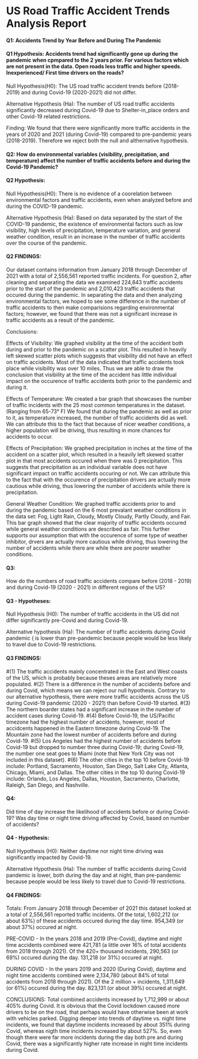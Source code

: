 # US Road Traffic Accident Trends Analysis Report
#### Q1: Accidents Trend by Year Before and During The Pandemic
#### Q1 Hypothesis:  Accidents trend had significantly gone up during the pandemic when cpmpared to the 2 years prior. For various factors which are not present in the data. Open roads less traffic and higher speeds. Inexperienced/ First time drivers on the roads?

Null Hypothesis(H0): The US road traffic accident trends before (2018-2019) and during Covid-19 (2020-2021) did not differ.

Alternative Hypothesis (Ha): The number of US road traffic accidents significantly decreased during Covid-19 due to Shelter-in_place orders and other Covid-19 related restrictions.

Finding: We found that there were significantly more traffic accidents in the years of 2020 and 2021 (during Covid-19) compared to pre-pandemic years (2018-2019). Therefore we reject both the null and althernative hypothesis.


#### Q2: How do environmental variables (visibility, precipitation, and temperature) affect the number of traffic accidents before and during the Covid-19 Pandemic?
#### Q2 Hypothesis: 
Null Hypothesis(H0): There is no evidence of a coorelation between environmental factors and traffic accidents, even when analyzed before and during the COVID-19 pandemic. 

Alternative Hypothesis (Ha): Based on data separated by the start of the COVID-19 pandemic, the existence of environmental factors such as low visibility, high levels of precipitation, temperature variation, and general weather condition, result in an increase in the number of traffic accidents over the course of the pandemic. 
#### Q2 FINDINGS:

Our dataset contains information from January 2018 through December of 2021 with a total of 2,556,561 reported traffic incidents. For question 2, after cleaning and separating the data we examined 224,843 traffic accidents prior to the start of the pandemic and 2,010,423 traffic accidents that occured during the pandemic. In separating the data and then analyzing environmental factors, we hoped to see some difference in the number of traffic accidents to then make comparisions regarding environmental factors; however, we found that there was not a significant increase in traffic accidents as a result of the pandemic. 

Conclusions: 

Effects of Visibility: We graphed visibility at the time of the accident both during and prior to the pandemic on a scatter plot. This resulted in heavily left skewed scatter plots which suggests that visibility did not have an effect on traffic accidents. Most of the data indicated that traffic accidents took place while visibility was over 10 miles. Thus we are able to draw the conclusion that visibility at the time of the accident has little individual impact on the occurence of traffic accidents both prior to the pandemic and during it. 
 
Effects of Temperature: We created a bar graph that showcases the number of traffic incidents with the 25 most common temperatures in the dataset. (Ranging from 65-73° F) We found that during the pandemic as well as prior to it, as temperature increased, the number of traffic accidents did as well. We can attribute this to the fact that because of nicer weather conditions, a higher population will be driving, thus resulting in more chances for accidents to occur. 

Effects of Precipitation: We graphed precipitation in inches at the time of the accident on a scatter plot, which resulted in a heavily left skewed scatter plot in that most accidents occured when there was 0 precipitation. This suggests that precipitation as an individual variable does not have significant impact on traffic accidents occuring or not. We can attribute this to the fact that with the occurence of precipitation drivers are actually more cautious while driving, thus lowering the number of accidents while there is precipitation. 

General Weather Condition: We graphed traffic accidents prior to and during the pandemic based on the 6 most prevalant weather conditions in the data set: Fog, Light Rain, Cloudy, Mostly Cloudy, Partly Cloudy, and Fair. This bar graph showed that the clear majority of traffic accidents occured while general weather conditions are described as fair. This further supports our assumption that with the occurence of some type of weather inhibitor, drvers are actually more cautious while driving, thus lowering the number of accidents while there are while there are poorer weather conditions. 


#### Q3:
How do the numbers of road traffic accidents compare before (2018 - 2019) and during Covid-19 (2020 - 2021) in different regions of the US? 

#### Q3 - Hypotheses: 
Null Hypothesis (H0): The number of traffic accidents in the US did not differ significantly pre-Covid and during Covid-19.

Alternative hypothesis (Ha): The number of traffic accidents during Covid pandemic ( is lower than pre-pandemic because people would be less likely to travel due to Covid-19 restrictions.

#### Q3 FINDINGS:
#(1) The traffic accidents mainly concentrated in the East and West coasts of the US, which is probably because theses areas are relatively more populated. 
#(2) There is a difference in the number of accidents before and during Covid, which means we can reject our null hypothesis. Contrary to our alternative hypothesis, there were more traffic accidents across the US during Covid-19 pandemic (2020 - 2021) than before Covid-19 started.
#(3) The northern boarder states had a significant increase in the number of accident cases during Covid-19.
#(4) Before Covid-19, the US/Pacific timezone had the highest number of accidents, however, most of accidcents happened in the Eastern timezone during Covid-19. The Mountain zone had the lowest number of accidents before and during Covid-19.
#(5) Los Angeles had the highest number of accidents before Covid-19 but dropped to number three during Covid-19; during Covid-19, the number one seat goes to Miami (note that New York City was not included in this dataset).
#(6) The other cities in the top 10 before Covid-19 include: Portland, Sacramento, Houston, San Diego, Salt Lake City, Atlanta, Chicago, Miami, and Dallas. The other cities in the top 10 during Covid-19 include: Orlando, Los Angeles, Dallas, Houston, Sacramento, Charlotte, Raleigh, San Diego, and Nashville.


#### Q4: 
Did time of day increase the likelihood of accidents before or during Covid-19? Was day time or night time driving affected by Covid, based on number of accidents?

#### Q4 - Hypothesis: 
Null Hypothesis (H0): Neither daytime nor night time driving was significantly impacted by Covid-19. 

Alternative Hypothesis (Ha): The number of traffic accidents during Covid pandemic is lower, both during the day and at night, than pre-pandemic because people would be less likely to travel due to Covid-19 restrictions.

#### Q4 FINDINGS:

 Totals: 
  From January 2018 through December of 2021 this dataset looked at a total of 2,556,561 reported traffic incidents.
  Of the total, 1,602,212 (or about 63%) of these accidents occured during the day time.
  954,349 (or about 37%) occured at night.
 
 PRE-COVID - 
  In the years 2018 and 2019 (Pre-Covid), daytime and night time accidents combined were 421,781 (a little over 16% of total accidents   from 2018 through 2021).
  Of the 420+ thousand incidents, 290,563 (or 69%) occured during the day.
  131,218 (or 31%) occured at night.
 
 DURING COVID - 
  In the years 2019 and 2020 (During Covid), daytime and night time accidents combined were 2,134,780 (about 84% of total                 accidents from 2018 through 2021).
  Of the 2 million + incidents, 1,311,649 (or 61%) occured during the day.
  823,131 (or about 39%) occured at night.
  
  CONCLUSIONS: 
    Total combined accidents increased by 1,712,999 or about 405% during Covid. It is obvious that the Covid lockdown caused more           drivers to be on the road, that perhaps would have otherwise been at work with vehicles parked. Digging deeper into trends of           daytime vs. night time incidents, we found that daytime incidents increased by about 351% during Covid, whereas nigth time             incidents increased by about 527%. So, even though there were far more incidents during the day both pre and during Covid, there       was a significantly higher rate increase in night time incidents during Covid.
  
 
